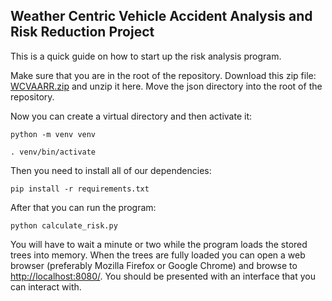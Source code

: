 ## Weather Centric Vehicle Accident Analysis and Risk Reduction Project

This is a quick guide on how to start up the risk analysis program.

Make sure that you are in the root of the repository. Download this zip file:
[WCVAARR.zip](https://drive.google.com/file/d/1delfg9K6svF3hDt_HVnl-deMaFKrrBel/view?usp=sharing)
and unzip it here. Move the json directory into the root of the repository.

Now you can create a virtual directory and then activate it:

```
python -m venv venv

. venv/bin/activate

```

Then you need to install all of our dependencies:

```
pip install -r requirements.txt

```

After that you can run the program:

```
python calculate_risk.py
```

You will have to wait a minute or two while the program loads the stored trees
into memory. When the trees are fully loaded you can open a web browser
(preferably Mozilla Firefox or Google Chrome) and browse to
<http://localhost:8080/>. You should be presented with an interface that you can
interact with.

